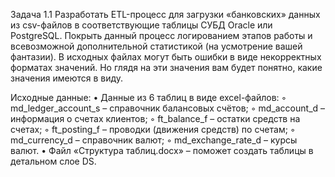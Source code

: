 Задача 1.1
Разработать ETL-процесс для загрузки «банковских» данных из csv-файлов в соответствующие таблицы СУБД Oracle или PostgreSQL. Покрыть данный процесс логированием этапов работы и всевозможной дополнительной статистикой (на усмотрение вашей фантазии). В исходных файлах могут быть ошибки в виде некорректных форматах значений. Но глядя на эти значения вам будет понятно, какие значения имеются в виду.

Исходные данные:
    • Данные из 6 таблиц в виде excel-файлов:
        ◦ md_ledger_account_s – справочник балансовых счётов;
        ◦ md_account_d – информация о счетах клиентов;
        ◦ ft_balance_f – остатки средств на счетах;
        ◦ ft_posting_f – проводки (движения средств) по счетам;
        ◦ md_currency_d – справочник валют;
        ◦ md_exchange_rate_d – курсы валют.
    • Файл «Структура таблиц.docx» – поможет создать таблицы в детальном слое DS.
